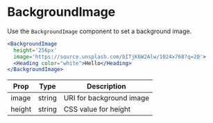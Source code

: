 
# BackgroundImage

Use the `BackgroundImage` component to set a background image.

```.jsx
<BackgroundImage
  height='256px'
  image='https://source.unsplash.com/bITjK6W2Alw/1024x768?q=20'>
  <Heading color="white">Hello</Heading>
</BackgroundImage>
```

Prop | Type | Description
---|---|---
image | string | URI for background image
height | string | CSS value for height
